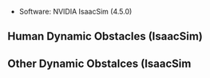 - Software: NVIDIA IsaacSim (4.5.0)
  
## Human Dynamic Obstacles (IsaacSim)


## Other Dynamic Obstalces (IsaacSim
